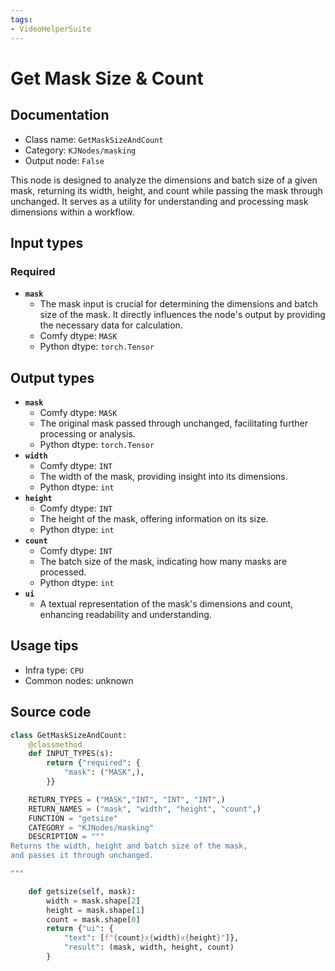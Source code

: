 ```yaml
---
tags:
- VideoHelperSuite
---
```


# Get Mask Size & Count
## Documentation
- Class name: `GetMaskSizeAndCount`
- Category: `KJNodes/masking`
- Output node: `False`

This node is designed to analyze the dimensions and batch size of a given mask, returning its width, height, and count while passing the mask through unchanged. It serves as a utility for understanding and processing mask dimensions within a workflow.
## Input types
### Required
- **`mask`**
    - The mask input is crucial for determining the dimensions and batch size of the mask. It directly influences the node's output by providing the necessary data for calculation.
    - Comfy dtype: `MASK`
    - Python dtype: `torch.Tensor`
## Output types
- **`mask`**
    - Comfy dtype: `MASK`
    - The original mask passed through unchanged, facilitating further processing or analysis.
    - Python dtype: `torch.Tensor`
- **`width`**
    - Comfy dtype: `INT`
    - The width of the mask, providing insight into its dimensions.
    - Python dtype: `int`
- **`height`**
    - Comfy dtype: `INT`
    - The height of the mask, offering information on its size.
    - Python dtype: `int`
- **`count`**
    - Comfy dtype: `INT`
    - The batch size of the mask, indicating how many masks are processed.
    - Python dtype: `int`
- **`ui`**
    - A textual representation of the mask's dimensions and count, enhancing readability and understanding.
## Usage tips
- Infra type: `CPU`
- Common nodes: unknown


## Source code
```python
class GetMaskSizeAndCount:
    @classmethod
    def INPUT_TYPES(s):
        return {"required": {
            "mask": ("MASK",),
        }}

    RETURN_TYPES = ("MASK","INT", "INT", "INT",)
    RETURN_NAMES = ("mask", "width", "height", "count",)
    FUNCTION = "getsize"
    CATEGORY = "KJNodes/masking"
    DESCRIPTION = """
Returns the width, height and batch size of the mask,  
and passes it through unchanged.  

"""

    def getsize(self, mask):
        width = mask.shape[2]
        height = mask.shape[1]
        count = mask.shape[0]
        return {"ui": {
            "text": [f"{count}x{width}x{height}"]}, 
            "result": (mask, width, height, count) 
        }

```
